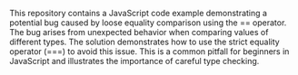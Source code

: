 This repository contains a JavaScript code example demonstrating a potential bug caused by loose equality comparison using the == operator.  The bug arises from unexpected behavior when comparing values of different types.  The solution demonstrates how to use the strict equality operator (===) to avoid this issue.  This is a common pitfall for beginners in JavaScript and illustrates the importance of careful type checking.